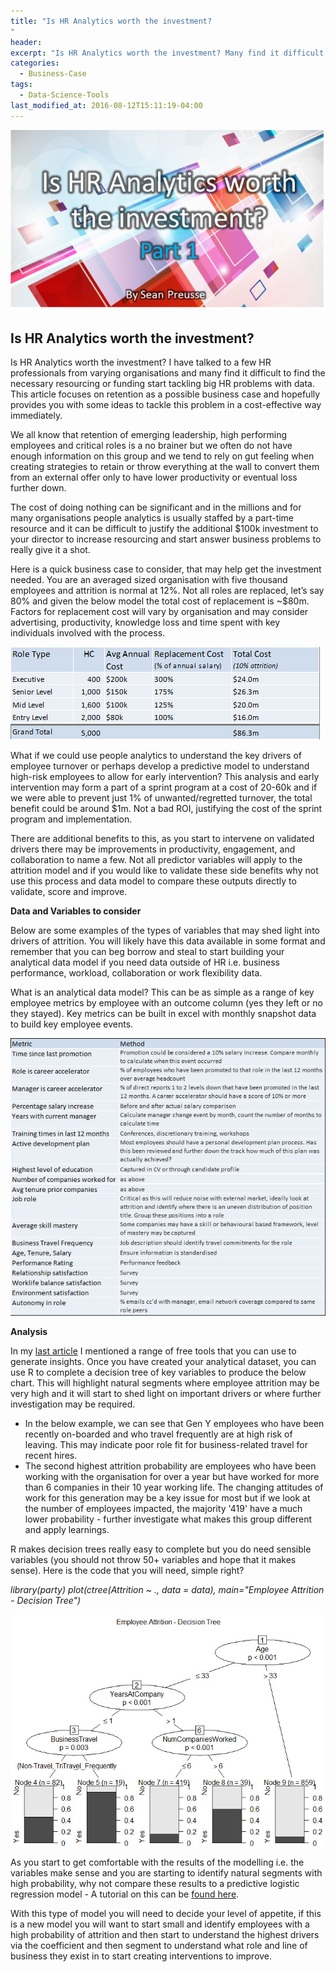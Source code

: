 ```yaml
---
title: "Is HR Analytics worth the investment?
"
header:
excerpt: "Is HR Analytics worth the investment? Many find it difficult to find the necessary resourcing or funding start tackling big HR problems with data, is there a stepping stone that you can leverage to start the journey?"
categories:
  - Business-Case
tags:
  - Data-Science-Tools
last_modified_at: 2016-08-12T15:11:19-04:00
---
```

![](/assets/images/hr_analytics_worth/Is%20HR%20Analytics%20worth%20the%20investment.jpg)

## Is HR Analytics worth the investment?

Is HR Analytics worth the investment? I have talked to a few HR professionals from varying organisations and many find it difficult to find the necessary resourcing or funding start tackling big HR problems with data. This article focuses on retention as a possible business case and hopefully provides you with some ideas to tackle this problem in a cost-effective way immediately.

We all know that retention of emerging leadership, high performing employees and critical roles is a no brainer but we often do not have enough information on this group and we tend to rely on gut feeling when creating strategies to retain or throw everything at the wall to convert them from an external offer only to have lower productivity or eventual loss further down.

The cost of doing nothing can be significant and in the millions and for many organisations people analytics is usually staffed by a part-time resource and it can be difficult to justify the additional $100k investment to your director to increase resourcing and start answer business problems to really give it a shot.

Here is a quick business case to consider, that may help get the investment needed. You are an averaged sized organisation with five thousand employees and attrition is normal at 12%. Not all roles are replaced, let’s say 80% and given the below model the total cost of replacement is ~$80m. Factors for replacement cost will vary by organisation and may consider advertising, productivity, knowledge loss and time spent with key individuals involved with the process.

![](/assets/images/hr_analytics_worth/hr_invest3.jpg)

What if we could use people analytics to understand the key drivers of employee turnover or perhaps develop a predictive model to understand high-risk employees to allow for early intervention? This analysis and early intervention may form a part of a sprint program at a cost of 20-60k and if we were able to prevent just 1% of unwanted/regretted turnover, the total benefit could be around $1m. Not a bad ROI, justifying the cost of the sprint program and implementation.

There are additional benefits to this, as you start to intervene on validated drivers there may be improvements in productivity, engagement, and collaboration to name a few. Not all predictor variables will apply to the attrition model and if you would like to validate these side benefits why not use this process and data model to compare these outputs directly to validate, score and improve.

**Data and Variables to consider**

Below are some examples of the types of variables that may shed light into drivers of attrition. You will likely have this data available in some format and remember that you can beg borrow and steal to start building your analytical data model if you need data outside of HR i.e. business performance, workload, collaboration or work flexibility data.

What is an analytical data model? This can be as simple as a range of key employee metrics by employee with an outcome column (yes they left or no they stayed). Key metrics can be built in excel with monthly snapshot data to build key employee events.

![](/assets/images/hr_analytics_worth/hr_invest1.jpg)

**Analysis**

In my <a href="https://www.linkedin.com/pulse/generating-hr-insights-sean-preusse?lipi=urn%3Ali%3Apage%3Ad_flagship3_pulse_read%3Bg62HFiFERECKUKRFCzk4Kg%3D%3D" target="_blank">last article</a> I mentioned a range of free tools that you can use to generate insights. Once you have created your analytical dataset, you can use R to complete a decision tree of key variables to produce the below chart. This will highlight natural segments where employee attrition may be very high and it will start to shed light on important drivers or where further investigation may be required.

* In the below example, we can see that Gen Y employees who have been recently on-boarded and who travel frequently are at high risk of leaving. This may indicate poor role fit for business-related travel for recent hires.
* The second highest attrition probability are employees who have been working with the organisation for over a year but have worked for more than 6 companies in their 10 year working life. The changing attitudes of work for this generation may be a key issue for most but if we look at the number of employees impacted, the majority '419' have a much lower probability - further investigate what makes this group different and apply learnings.

R makes decision trees really easy to complete but you do need sensible variables (you should not throw 50+ variables and hope that it makes sense). Here is the code that you will need, simple right?

*library(party)
plot(ctree(Attrition ~ ., data = data), main="Employee Attrition - Decision Tree")*

![](/assets/images/hr_analytics_worth/hr_invest2.jpg)


As you start to get comfortable with the results of the modelling i.e. the variables make sense and you are starting to identify natural segments with high probability, why not compare these results to a predictive logistic regression model - A tutorial on this can be <a href="https://seanpreusse.com/machine-learning/Predict_Employee_Turnover/">found here</a>.

With this type of model you will need to decide your level of appetite, if this is a new model you will want to start small and identify employees with a high probability of attrition and then start to understand the highest drivers via the coefficient and then segment to understand what role and line of business they exist in to start creating interventions to improve.